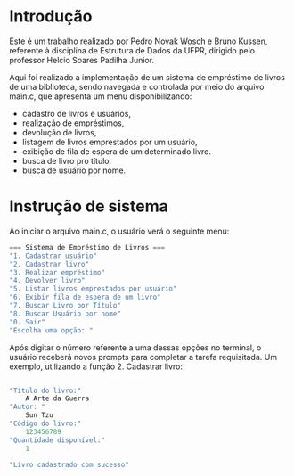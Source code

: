 # Introdução

Este é um trabalho realizado por Pedro Novak Wosch e Bruno Kussen, referente à disciplina de Estrutura de Dados da UFPR, dirigido pelo professor Helcio Soares Padilha Junior.

Aqui foi realizado a implementação de um sistema de empréstimo de livros de uma biblioteca, sendo navegada e controlada por meio do arquivo main.c, que apresenta um menu disponibilizando:    

- cadastro de livros e usuários,
- realização de empréstimos,
- devolução de livros,
- listagem de livros emprestados por um usuário,
- exibição de fila de espera de um determinado livro. 
- busca de livro pro título. 
- busca de usuário por nome. 

# Instrução de sistema
Ao iniciar o arquivo main.c, o usuário verá o seguinte menu:
``` c
=== Sistema de Empréstimo de Livros ===
"1. Cadastrar usuário"
"2. Cadastrar livro"
"3. Realizar empréstimo"
"4. Devolver livro"
"5. Listar livros emprestados por usuário"
"6. Exibir fila de espera de um livro"
"7. Buscar Livro por Título"
"8. Buscar Usuário por nome"
"0. Sair"
"Escolha uma opção: "
```

Após digitar o número referente a uma dessas opções no terminal, o usuário receberá novos prompts para completar a tarefa requisitada.
Um exemplo, utilizando a função 2. Cadastrar livro:

``` c

"Título do livro:"
    A Arte da Guerra
"Autor: "
    Sun Tzu
"Código do livro:"
    123456789
"Quantidade disponível:"
    1

"Livro cadastrado com sucesso"
```







